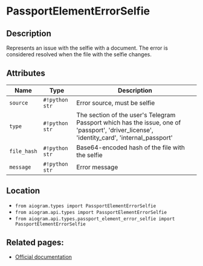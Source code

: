 # PassportElementErrorSelfie

## Description

Represents an issue with the selfie with a document. The error is considered resolved when the file with the selfie changes.


## Attributes

| Name | Type | Description |
| - | - | - |
| `source` | `#!python str` | Error source, must be selfie |
| `type` | `#!python str` | The section of the user's Telegram Passport which has the issue, one of 'passport', 'driver_license', 'identity_card', 'internal_passport' |
| `file_hash` | `#!python str` | Base64-encoded hash of the file with the selfie |
| `message` | `#!python str` | Error message |



## Location

- `from aiogram.types import PassportElementErrorSelfie`
- `from aiogram.api.types import PassportElementErrorSelfie`
- `from aiogram.api.types.passport_element_error_selfie import PassportElementErrorSelfie`

## Related pages:

- [Official documentation](https://core.telegram.org/bots/api#passportelementerrorselfie)
